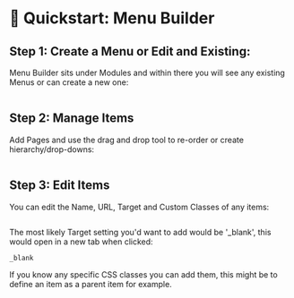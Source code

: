 # 🚀 Quickstart: Menu Builder

## Step 1: Create a Menu or Edit and Existing:

Menu Builder sits under Modules and within there you will see any existing Menus or can create a new one:

<figure><img src="../../.gitbook/assets/Siteglide-Modules-Core-Menu-Builder-Menus.png" alt=""><figcaption></figcaption></figure>

## Step 2: Manage Items

Add Pages and use the drag and drop tool to re-order or create hierarchy/drop-downs:

<figure><img src="../../.gitbook/assets/Siteglide-Modules-Core-Menu-Builder-List-Items.png" alt=""><figcaption></figcaption></figure>

## Step 3: Edit Items

You can edit the Name, URL, Target and Custom Classes of any items:

<figure><img src="../../.gitbook/assets/Siteglide-Modules-Core-Menu-Builder-Edit-Item.png" alt=""><figcaption></figcaption></figure>

The most likely Target setting you'd want to add would be '\_blank', this would open in a new tab when clicked:

```
_blank
```

If you know any specific CSS classes you can add them, this might be to define an item as a parent item for example.


